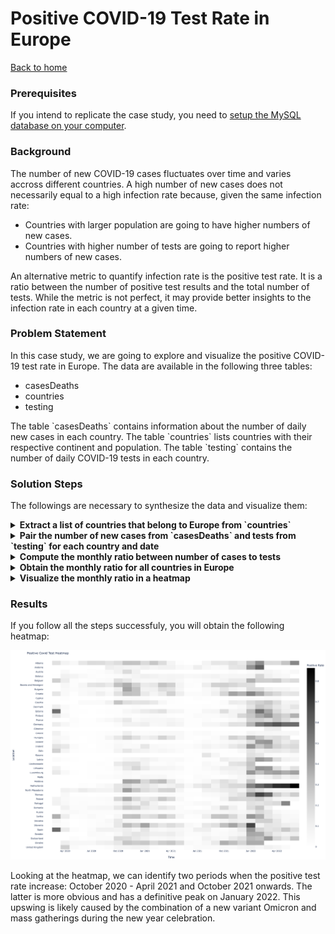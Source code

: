 <h1>Positive COVID-19 Test Rate in Europe</h1>
<a href="../README.md">Back to home</a>

<div id="prerequisites">
  <h3>Prerequisites</h3>
  <p>
    If you intend to replicate the case study, you need to <a href="./setupDatabase.md">setup the MySQL database on your computer</a>.
  </p>
</div>

<div id="background">
  <h3>Background</h3>
  <p>
    The number of new COVID-19 cases fluctuates over time and varies accross different countries.
    A high number of new cases does not necessarily equal to a high infection rate because, given the same infection rate:
    <ul>
      <li>Countries with larger population are going to have higher numbers of new cases.</li>
      <li>Countries with higher number of tests are going to report higher numbers of new cases.</li>
    </ul>
    An alternative metric to quantify infection rate is the positive test rate.
    It is a ratio between the number of positive test results and the total number of tests.
    While the metric is not perfect, it may provide better insights to the infection rate in each country at a given time.
  </p>
</div>

<div id="problem">
  <h3>Problem Statement</h3>
  <p>
    In this case study, we are going to explore and visualize the positive COVID-19 test rate in Europe.
    The data are available in the following three tables:
    <ul>
      <li>casesDeaths</li>
      <li>countries</li>
      <li>testing</li>
    </ul>
    The table `casesDeaths` contains information about the number of daily new cases in each country.
    The table `countries` lists countries with their respective continent and population.
    The table `testing` contains the number of daily COVID-19 tests in each country.
  </p>
</div>

<div id="solution">
  <h3>Solution Steps</h3>
  <p>
    The followings are necessary to synthesize the data and visualize them:
  </p>
  <details>
    <summary>
      <strong>Extract a list of countries that belong to Europe from `countries`</strong>
    </summary>
    <br>
    <p>
      The table `casesDeaths` and `testing` store data for each country but they do not have information about the continent i.e., which country belongs to Europe, Asia, etc..
      Therefore, the list of countries in Europe must be extracted from table `countries`.
      The following query gives the desired list:
    </p>
    <pre lang="sql">
SELECT `country`
FROM `covid`.`countries`
WHERE `continent` = 'Europe';</pre>
  </details>
  <details>
    <summary>
      <strong>Pair the number of new cases from `casesDeaths` and tests from `testing` for each country and date</strong>
    </summary>
    <br>
    <p>
      The information for positive test results i.e. the number of new cases and the information for the number of tests are in two separate tables.
      Therefore, we need to perform a JOIN operation.
      We also need to ensure that the two data are associated to the same location and date.
    </p>
    <p>
      Table `testing` stores the location in `entity` while table `casesDeaths` stores the location in `location`.
      While `casesDeaths`.`location` entry may look like 'Germany', the entry in `testing`.`entity` looks like 'Germany - tests'.
      Therefore, we cannot simply match the two entries and need to use the LIKE funtion in SQL.
      The following query pair the number of new cases with the total number of tests from the two tables:
    </p>
    <pre lang="sql">
SELECT cd.`location`, cd.`newCases`, ct.`smoothedDailyChange`
FROM `covid`.`casesDeaths` AS cd
  JOIN `covid`.`testing` AS ct
    ON ct.`entity` LIKE CONCAT(cd.`location`, '%') AND ct.`date` = cd.`date`;</pre>
  </details>
  <details>
    <summary>
      <strong>Compute the monthly ratio between number of cases to tests</strong>
    </summary>
    <br>
    <p>
      To obtain monthly data, we need to extract the month from `date` and use the GROUP BY function.
      Since the dataset spans multiple years, we need to include the year information as well.
      This is doable by using the DATE_FORMAT function.
    </p>
    <p>
      The ratio may be NULL because of missing data from any of the two tables.
      To tackle this problem, we replace the NULL value with zeros by using the COALESCE function.
      In other cases, the ratio may exceeds unity due to mismatching time stamps.
      Therefore, we exclude the ratio that exceeds one in the resulting data.
    </p>
    <p>
      The following query gives the monthly ratio:
    </p>
    <pre lang="sql">
SELECT 
  DATE_FORMAT(cd.`date`, '%Y-%m') AS `yearMonth`, 
  cd.`location`, 
  COALESCE(SUM(cd.`newCases`) / NULLIF(SUM(ct.`smoothedDailyChange`), 0), 0) as `positiveRate`
FROM `covid`.`casesDeaths` AS cd
  JOIN `covid`.`testing` AS ct
    ON ct.`entity` LIKE CONCAT(cd.`location`, '%') AND ct.`date` = cd.`date`
GROUP BY yearMonth, location
HAVING `positiveRate` <= 1;</pre>
  </details>
  <details>
    <summary>
      <strong>Obtain the monthly ratio for all countries in Europe</strong>
    </summary>
    <br>
    <p>
      This step combines the three steps above in a single query:
    </p>
    <pre lang="sql">
WITH `europe` AS (
  SELECT `country`
    FROM `covid`.`countries`
    WHERE `continent` = 'Europe'
)
SELECT 
  DATE_FORMAT(cd.`date`, '%Y-%m') AS `yearMonth`, 
  cd.`location`, 
  COALESCE(SUM(cd.`newCases`) / NULLIF(SUM(ct.`smoothedDailyChange`), 0), 0) as `positiveRate`
FROM `covid`.`casesDeaths` AS cd
  JOIN `covid`.`testing` AS ct
    ON ct.`entity` LIKE CONCAT(cd.`location`, '%') AND ct.`date` = cd.`date`
WHERE cd.`location` IN (SELECT `country` FROM `europe`)
  AND cd.`date` BETWEEN '2019-01-01' AND '2023-12-31'
GROUP BY yearMonth, location
HAVING `positiveRate` <= 1;</pre>
    <p>
      The first step is included in the Common Table Expression (CTE) and is assigned the alias `europe`.
      The second and third steps form the main query.
      This query gives monthly ratio between the number of new cases and the number of tests for all countries in Europe.
      The query is available inside the <a href="../scripts/positiveRate.sql">positiveRate.sql</a> file.
    </p>
  </details>
  <details>
    <summary>
      <strong>Visualize the monthly ratio in a heatmap</strong>
    </summary>
    <br>
    <p>
      We use plotly.express in Python to create the heatmap.
      First, store the query result in the dataframe 'df', see <a href="./pythonSQL.md">execute SQL query using Python</a> for detailed instruction to do this.
      Then, we pivot the dataframe using `location` as index, `yearMonth` as columns, and `positiveRate` as values.
      Since some values are missing, we replace these missing values with zeros using the function fillna().
      <pre lang="python">
df_pivot = df.pivot(index='location', columns='yearMonth', values='positiveRate')
df_pivot = df_pivot.fillna(0)</pre>
      Subsequently, we create the heatmap, adjusted the layout so that all country names are visible, and show it:
      <pre lang="python">
fig = px.imshow(
  df_pivot,
  x=df_pivot.columns.format(),
  y=df_pivot.index,
  labels=dict(x='Time', y='Location', color='Positive Rate'),
  title='Positive Covid Test Heatmap',
  color_continuous_scale='Greys'
)
fig.update_layout(
  font=dict(size=8),
  margin=dict(l=50, r=50, t=50, b=50),
)

fig.show()</pre>
    </p>
  </details>
</div>

<div id="results">
  <h3>Results</h3>
  <p>
    If you follow all the steps successfuly, you will obtain the following heatmap:
  </p>
  <img src="../assets/images/positiveRateEurope.png">
  <br>
  <p>
    Looking at the heatmap, we can identify two periods when the positive test rate increase: October 2020 - April 2021 and October 2021 onwards.
    The latter is more obvious and has a definitive peak on January 2022.
    This upswing is likely caused by the combination of a new variant Omicron and mass gatherings during the new year celebration.
  </p>
</div>
